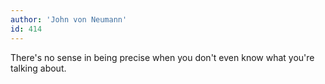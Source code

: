 ```yaml
---
author: 'John von Neumann'
id: 414
---
```


There's no sense in being precise when you don't even know what you're talking about.
